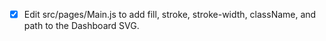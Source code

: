 - [x] Edit src/pages/Main.js to add fill, stroke, stroke-width, className, and path to the Dashboard SVG.
